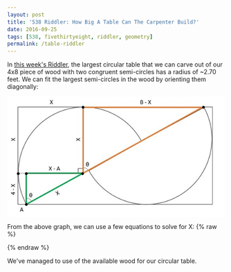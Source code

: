 ```yaml
---
layout: post
title: '538 Riddler: How Big A Table Can The Carpenter Build?'
date: 2016-09-25
tags: [538, fivethirtyeight, riddler, geometry]
permalink: /table-riddler
---
```

In [this week's Riddler](http://fivethirtyeight.com/features/how-big-a-table-can-the-carpenter-build/), the largest circular table that we can carve out of our 4x8 piece of wood with two congruent semi-circles has a radius of ~2.70 feet. We can fit the largest semi-circles in the wood by orienting them diagonally:

<img src='/assets/img/table-riddler.jpg' style="display:block; margin-left:auto; margin-right:auto;">

From the above graph, we can use a few equations to solve for X:
{% raw %}
<div class="equation" data-expr="\left( 4 - x \right)^{2} + \left( X - A \right)^{2} = X^{2} \rightarrow A = X - \sqrt{8X - 16}"></div>
<div class="equation" data-expr="tan(\theta) = \frac{X - A}{4 - X} = \frac{B - X}{X} \rightarrow B = X \left( 1 + \frac{\sqrt{8X - 16}}{4 - X} \right)"></div>
<div class="equation" data-expr="A + B = 8 \rightarrow X = 2.7054"></div>
{% endraw %}

We've managed to use <span class="inline-equation" data-expr="\frac{\pi\,2.7054^{2}}{32} \approx 72\%"></span> of the available wood for our circular table.
